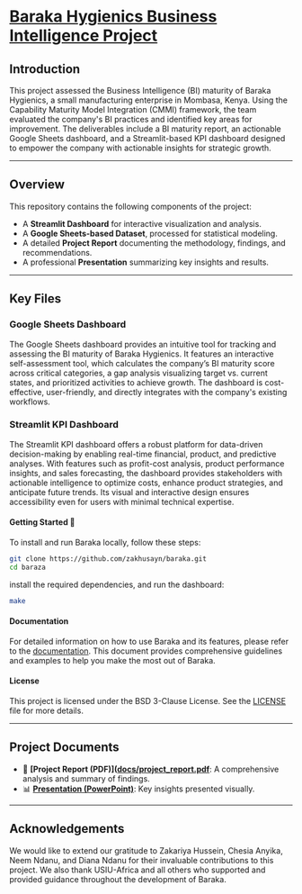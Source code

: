 # [Baraka Hygienics Business Intelligence Project](#)

## Introduction  
This project assessed the Business Intelligence (BI) maturity of Baraka Hygienics, a small manufacturing enterprise in Mombasa, Kenya. Using the Capability Maturity Model Integration (CMMI) framework, the team evaluated the company's BI practices and identified key areas for improvement. The deliverables include a BI maturity report, an actionable Google Sheets dashboard, and a Streamlit-based KPI dashboard designed to empower the company with actionable insights for strategic growth.

---

## Overview

This repository contains the following components of the project:
- A **Streamlit Dashboard** for interactive visualization and analysis.
- A **Google Sheets-based Dataset**, processed for statistical modeling.
- A detailed **Project Report** documenting the methodology, findings, and recommendations.
- A professional **Presentation** summarizing key insights and results.

---  

## Key Files

### Google Sheets Dashboard  
The Google Sheets dashboard provides an intuitive tool for tracking and assessing the BI maturity of Baraka Hygienics. It features an interactive self-assessment tool, which calculates the company’s BI maturity score across critical categories, a gap analysis visualizing target vs. current states, and prioritized activities to achieve growth. The dashboard is cost-effective, user-friendly, and directly integrates with the company's existing workflows.

### Streamlit KPI Dashboard  
The Streamlit KPI dashboard offers a robust platform for data-driven decision-making by enabling real-time financial, product, and predictive analyses. With features such as profit-cost analysis, product performance insights, and sales forecasting, the dashboard provides stakeholders with actionable intelligence to optimize costs, enhance product strategies, and anticipate future trends. Its visual and interactive design ensures accessibility even for users with minimal technical expertise.

#### Getting Started 🚀

To install and run Baraka locally, follow these steps:

```sh
git clone https://github.com/zakhusayn/baraka.git
cd baraza
```
install the required dependencies, and run the dashboard:
```bash
make
```

#### Documentation
For detailed information on how to use Baraka and its features, please refer to the [documentation](docs). This document provides comprehensive guidelines and examples to help you make the most out of Baraka.

#### License
This project is licensed under the BSD 3-Clause License. See the [LICENSE](LICENSE) file for more details.

---

## Project Documents
- 📄 **[Project Report (PDF)]([docs/project_report.pdf](https://drive.google.com/file/d/1XQznQPfsV8UG0-uMFzl6iuvd6ZkFDusx/view?usp=sharing)**: A comprehensive analysis and summary of findings.
- 📊 **[Presentation (PowerPoint)](https://www.canva.com/design/DAGKO3l7G5g/9rXwhebyvfadTvu9FQRyLQ/view?utm_content=DAGKO3l7G5g&utm_campaign=designshare&utm_medium=link&utm_source=editor)**: Key insights presented visually.

---

## Acknowledgements
 We would like to extend our gratitude to Zakariya Hussein, Chesia Anyika, Neem Ndanu, and Diana Ndanu for their invaluable contributions to this project. We also thank USIU-Africa and all others who supported and provided guidance throughout the development of Baraka.


